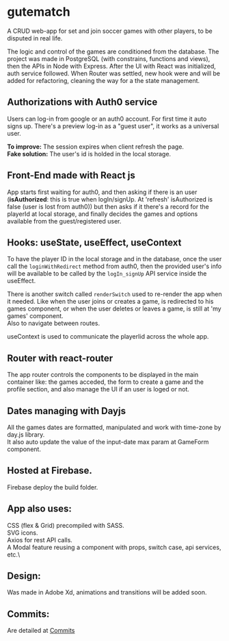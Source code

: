 #  gutematch
A CRUD web-app for set and join soccer games with other players, to be disputed in real life.

The logic and control of the games are conditioned from the database.
The project was made in PostgreSQL (with constrains, functions and views), then the APIs in Node with Express.
After the UI with React was initialized, auth service followed. 
When Router was settled, new hook were and will be added for refactoring, cleaning the way for a the state management.

## Authorizations with Auth0 service
Users can log-in from google or an auth0 account. For first time it auto signs up.
There's a preview log-in as a "guest user", it works as a universal user.

**To improve:** The session expires when client refresh the page.\
**Fake solution:** The user's id is holded in the local storage.

## Front-End made with React js
App starts first waiting for auth0, and then asking if there is an user (**isAuthorized**: this is true when logIn/signUp. At 'refresh' isAuthorized is false (user is lost from auth0)) but then asks if it there's a record for the playerId at local storage, and finally decides the games and options available from the guest/registered user.

## Hooks: useState, useEffect, useContext
To have the player ID in the local storage and in the database, once the user call the `loginWithRedirect` method from auth0, then the provided user's info will be available to be called by the `logIn_signUp` API service inside the useEffect.

There is another switch called `renderSwitch` used to re-render the app when it needed. Like when the user joins or creates a game, is redirected to his games component, or when the user deletes or leaves a game, is still at 'my games' component.\
Also to navigate between routes.

useContext is used to communicate the playerIid across the whole app.

## Router with react-router
The app router controls the components to be displayed in the main container like: the games acceded, the form to create a game and the profile section, and also manage the UI if an user is loged or not.

## Dates managing with Dayjs
All the games dates are formatted, manipulated and work with time-zone by day.js library.\
It also auto update the value of the input-date max param at GameForm component.

## Hosted at Firebase.
Firebase deploy the build folder.

## App also uses:
CSS (flex & Grid) precompiled with SASS.\
SVG icons.\
Axios for rest API calls.\
A Modal feature reusing a component with props, switch case, api services, etc.\

## Design:
Was made in Adobe Xd, animations and transitions will be added soon.

## Commits:
Are detailed at [Commits](Commits.md)
